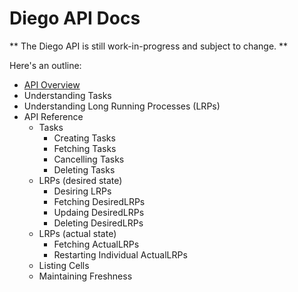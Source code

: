 # Diego API Docs

** The Diego API is still work-in-progress and subject to change. **

Here's an outline:

- [API Overview](overview.md)
- Understanding Tasks
- Understanding Long Running Processes (LRPs)
- API Reference
    - Tasks
        - Creating Tasks
        - Fetching Tasks
        - Cancelling Tasks
        - Deleting Tasks
    - LRPs (desired state)
        - Desiring LRPs
        - Fetching DesiredLRPs
        - Updaing DesiredLRPs
        - Deleting DesiredLRPs
    - LRPs (actual state)
        - Fetching ActualLRPs
        - Restarting Individual ActualLRPs
    - Listing Cells
    - Maintaining Freshness